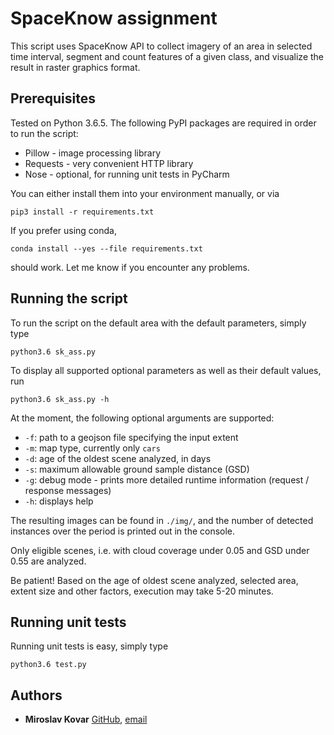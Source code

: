 # SpaceKnow assignment

This script uses SpaceKnow API to collect imagery of an area in selected time interval, segment and count features of 
a given class, and visualize the result in raster graphics format. 

## Prerequisites

Tested on Python 3.6.5. The following PyPI packages are required in order to run the script:

* Pillow - image processing library
* Requests - very convenient HTTP library
* Nose - optional, for running unit tests in PyCharm

You can either install them into your environment manually, or via 
```
pip3 install -r requirements.txt
```
If you prefer using conda,
```
conda install --yes --file requirements.txt
```
should work. Let me know if you encounter any problems.

## Running the script

To run the script on the default area with the default parameters, simply type
```
python3.6 sk_ass.py
```

To display all supported optional parameters as well as their default values, run
```
python3.6 sk_ass.py -h
```

At the moment, the following optional arguments are supported:

* `-f`: path to a geojson file specifying the input extent
* `-m`: map type, currently only `cars`
* `-d`: age of the oldest scene analyzed, in days
* `-s`: maximum allowable ground sample distance (GSD)
* `-g`: debug mode - prints more detailed runtime information (request / response messages)
* `-h`: displays help

The resulting images can be found in `./img/`, and the number of detected instances over the period is printed out in 
the console.

Only eligible scenes, i.e. with cloud coverage under 0.05 and GSD under 0.55 are analyzed.

Be patient! Based on the age of oldest scene analyzed, selected area, extent size and other factors, execution may 
take 5-20 minutes.

## Running unit tests

Running unit tests is easy, simply type
```
python3.6 test.py 
```

## Authors

* **Miroslav Kovar** [GitHub](https://github.com/mirgee), [email](miroslavkovar@protonmail.com)
